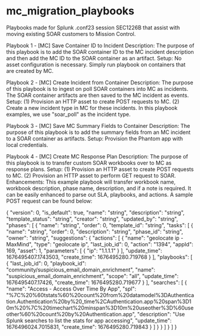 # mc_migration_playbooks
Playbooks made for Splunk .conf23 session SEC1226B that assist with moving existing SOAR customers to Mission Control.

Playbook 1 - [MC] Save Container ID to Incident
Description: The purpose of this playbook is to add the SOAR container ID to the MC incident description and then add the MC ID to the SOAR container as an artifact.
Setup: No asset configuration is necessary. Simply run playbook on containers that are created by MC. 

Playbook 2 - [MC] Create Incident from Container
Description: The purpose of this playbook is to ingest on poll SOAR containers into MC as incidents. The SOAR container artifacts are then saved to the MC incident as events.
Setup: (1) Provision an HTTP asset to create POST requests to MC. (2) Create a new incident type in MC for these incidents. In this playbook examples, we use "soar_poll" as the incident type.

Playbook 3 - [MC] Save MC Summary Fields to Container
Description: The purpose of this playbook is to add the summary fields from an MC incident to a SOAR container as artifacts.
Setup: Provision the Phantom app with local credentials.

Playbook 4 - [MC] Create MC Response Plan
Description: The purpose of this playbook is to transfer custom SOAR workbooks over to MC as response plans.
Setup: (1) Provision an HTTP asset to create POST requests to MC. (2) Provision an HTTP asset to perform GET request to SOAR.
Enhancements: This example playbook will transfer workbook name, workbook description, phase name, description, and if a note is required. It can be easily enhanced to parse out SLA, playbooks, and actions. A sample POST request can be found below:

{
  "version": 0,
  "is_default": true,
  "name": "string",
  "description": "string",
  "template_status": "string",
  "creator": "string",
  "updated_by": "string",
  "phases": [
    {
      "name": "string",
      "order": 0,
      "template_id": "string",
      "tasks": [
        {
          "name": "string",
          "order": 0,
          "description": "string",
          "phase_id": "string",
          "owner": "string",
          "suggestions": {
            "actions": [
              {
                "name": "geolocate ip - MaxMind",
                "type": "geolocate ip",
                "last_job_id": 0,
                "action": "1394",
                "appId": 169,
                "asset": 1,
                "parameters": [
                  {
                    "ip": "1.1.1.1"
                  }
                ],
                "update_time": 1676495407.1743503,
                "create_time": 1676495280.719768
              }
            ],
            "playbooks": [
              {
                "last_job_id": 0,
                "playbook_id": "community/suspicious_email_domain_enrichment",
                "name": "suspicious_email_domain_enrichment",
                "scope": "all",
                "update_time": 1676495407.17426,
                "create_time": 1676495280.719677
              }
            ],
            "searches": [
              {
                "name": "Access - Access Over Time By App",
                "spl": "%7C%20%60tstats%60%20count%20from%20datamodel%3DAuthentication.Authentication%20by%20_time%2CAuthentication.app%20span%3D10m%20%7C%20timechart%20minspan%3D10m%20useother%3D%60useother%60%20count%20by%20Authentication.app",
                "description": "Use Splunk searches to list the stats for app accessing",
                "update_time": 1676496024.7015831,
                "create_time": 1676495280.719843
              }
            ]
          }
        }
      ]
    }
  ]
}
